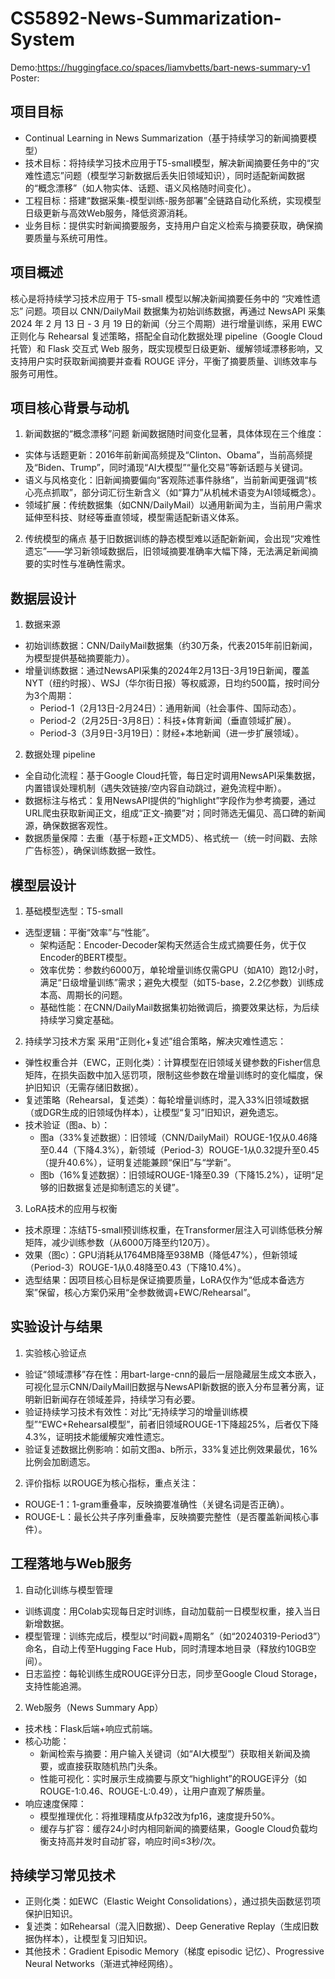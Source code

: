 # CS5892-News-Summarization-System
Demo:https://huggingface.co/spaces/liamvbetts/bart-news-summary-v1
Poster: 
## 项目目标
- Continual Learning in News Summarization（基于持续学习的新闻摘要模型）
- 技术目标：将持续学习技术应用于T5-small模型，解决新闻摘要任务中的“灾难性遗忘”问题（模型学习新数据后丢失旧领域知识），同时适配新闻数据的“概念漂移”（如人物实体、话题、语义风格随时间变化）。
- 工程目标：搭建“数据采集-模型训练-服务部署”全链路自动化系统，实现模型日级更新与高效Web服务，降低资源消耗。
- 业务目标：提供实时新闻摘要服务，支持用户自定义检索与摘要获取，确保摘要质量与系统可用性。

## 项目概述
核心是将持续学习技术应用于 T5-small 模型以解决新闻摘要任务中的 “灾难性遗忘” 问题。项目以 CNN/DailyMail 数据集为初始训练数据，再通过 NewsAPI 采集 2024 年 2 月 13 日 - 3 月 19 日的新闻（分三个周期）进行增量训练，采用 EWC 正则化与 Rehearsal 复述策略，搭配全自动化数据处理 pipeline（Google Cloud 托管）和 Flask 交互式 Web 服务，既实现模型日级更新、缓解领域漂移影响，又支持用户实时获取新闻摘要并查看 ROUGE 评分，平衡了摘要质量、训练效率与服务可用性。

## 项目核心背景与动机
1. 新闻数据的“概念漂移”问题
新闻数据随时间变化显著，具体体现在三个维度：
- 实体与话题更新：2016年前新闻高频提及“Clinton、Obama”，当前高频提及“Biden、Trump”，同时涌现“AI大模型”“量化交易”等新话题与关键词。
- 语义与风格变化：旧新闻摘要偏向“客观陈述事件脉络”，当前新闻更强调“核心亮点抓取”，部分词汇衍生新含义（如“算力”从机械术语变为AI领域概念）。
- 领域扩展：传统数据集（如CNN/DailyMail）以通用新闻为主，当前用户需求延伸至科技、财经等垂直领域，模型需适配新语义体系。
2. 传统模型的痛点
基于旧数据训练的静态模型难以适配新新闻，会出现“灾难性遗忘”——学习新领域数据后，旧领域摘要准确率大幅下降，无法满足新闻摘要的实时性与准确性需求。

## 数据层设计
1. 数据来源
- 初始训练数据：CNN/DailyMail数据集（约30万条，代表2015年前旧新闻，为模型提供基础摘要能力）。
- 增量训练数据：通过NewsAPI采集的2024年2月13日-3月19日新闻，覆盖NYT（纽约时报）、WSJ（华尔街日报）等权威源，日均约500篇，按时间分为3个周期：
  - Period-1（2月13日-2月24日）：通用新闻（社会事件、国际动态）。
  - Period-2（2月25日-3月8日）：科技+体育新闻（垂直领域扩展）。
  - Period-3（3月9日-3月19日）：财经+本地新闻（进一步扩展领域）。
2. 数据处理 pipeline
- 全自动化流程：基于Google Cloud托管，每日定时调用NewsAPI采集数据，内置错误处理机制（遇失效链接/空内容自动跳过，避免流程中断）。
- 数据标注与格式：复用NewsAPI提供的“highlight”字段作为参考摘要，通过URL爬虫获取新闻正文，组成“正文-摘要”对；同时筛选无偏见、高口碑的新闻源，确保数据客观性。
- 数据质量保障：去重（基于标题+正文MD5）、格式统一（统一时间戳、去除广告标签），确保训练数据一致性。
## 模型层设计
1. 基础模型选型：T5-small
- 选型逻辑：平衡“效率”与“性能”。
  - 架构适配：Encoder-Decoder架构天然适合生成式摘要任务，优于仅Encoder的BERT模型。
  - 效率优势：参数约6000万，单轮增量训练仅需GPU（如A10）跑12小时，满足“日级增量训练”需求；避免大模型（如T5-base，2.2亿参数）训练成本高、周期长的问题。
  - 基础性能：在CNN/DailyMail数据集初始微调后，摘要效果达标，为后续持续学习奠定基础。
2. 持续学习技术方案
采用“正则化+复述”组合策略，解决灾难性遗忘：
- 弹性权重合并（EWC，正则化类）：计算模型在旧领域关键参数的Fisher信息矩阵，在损失函数中加入惩罚项，限制这些参数在增量训练时的变化幅度，保护旧知识（无需存储旧数据）。
- 复述策略（Rehearsal，复述类）：每轮增量训练时，混入33%旧领域数据（或DGR生成的旧领域伪样本），让模型“复习”旧知识，避免遗忘。
- 技术验证（图a、b）：
  - 图a（33%复述数据）：旧领域（CNN/DailyMail）ROUGE-1仅从0.46降至0.44（下降4.3%），新领域（Period-3）ROUGE-1从0.32提升至0.45（提升40.6%），证明复述能兼顾“保旧”与“学新”。
  - 图b（16%复述数据）：旧领域ROUGE-1降至0.39（下降15.2%），证明“足够的旧数据复述是抑制遗忘的关键”。
3. LoRA技术的应用与权衡
- 技术原理：冻结T5-small预训练权重，在Transformer层注入可训练低秩分解矩阵，减少训练参数（从6000万降至约120万）。
- 效果（图c）：GPU消耗从1764MB降至938MB（降低47%），但新领域（Period-3）ROUGE-1从0.48降至0.43（下降10.4%）。
- 选型结果：因项目核心目标是保证摘要质量，LoRA仅作为“低成本备选方案”保留，核心方案仍采用“全参数微调+EWC/Rehearsal”。

## 实验设计与结果
1. 实验核心验证点
- 验证“领域漂移”存在性：用bart-large-cnn的最后一层隐藏层生成文本嵌入，可视化显示CNN/DailyMail旧数据与NewsAPI新数据的嵌入分布显著分离，证明新旧新闻存在领域差异，持续学习有必要。
- 验证持续学习技术有效性：对比“无持续学习的增量训练模型”“EWC+Rehearsal模型”，前者旧领域ROUGE-1下降超25%，后者仅下降4.3%，证明技术能缓解灾难性遗忘。
- 验证复述数据比例影响：如前文图a、b所示，33%复述比例效果最优，16%比例会加剧遗忘。
2. 评价指标
以ROUGE为核心指标，重点关注：
- ROUGE-1：1-gram重叠率，反映摘要准确性（关键名词是否正确）。
- ROUGE-L：最长公共子序列重叠率，反映摘要完整性（是否覆盖新闻核心事件）。

## 工程落地与Web服务
1. 自动化训练与模型管理
- 训练调度：用Colab实现每日定时训练，自动加载前一日模型权重，接入当日新增数据。
- 模型管理：训练完成后，模型以“时间戳+周期名”（如“20240319-Period3”）命名，自动上传至Hugging Face Hub，同时清理本地目录（释放约10GB空间）。
- 日志监控：每轮训练生成ROUGE评分日志，同步至Google Cloud Storage，支持性能追溯。
2. Web服务（News Summary App）
- 技术栈：Flask后端+响应式前端。
- 核心功能：
  - 新闻检索与摘要：用户输入关键词（如“AI大模型”）获取相关新闻及摘要，或直接获取随机热门头条。
  - 性能可视化：实时展示生成摘要与原文“highlight”的ROUGE评分（如ROUGE-1:0.46、ROUGE-L:0.49），让用户直观了解质量。
- 响应速度保障：
  - 模型推理优化：将推理精度从fp32改为fp16，速度提升50%。
  - 缓存与扩容：缓存24小时内相同新闻的摘要结果，Google Cloud负载均衡支持高并发时自动扩容，响应时间≤3秒/次。
## 持续学习常见技术
- 正则化类：如EWC（Elastic Weight Consolidations），通过损失函数惩罚项保护旧知识。
- 复述类：如Rehearsal（混入旧数据）、Deep Generative Replay（生成旧数据伪样本），让模型复习旧知识。
- 其他技术：Gradient Episodic Memory（梯度 episodic 记忆）、Progressive Neural Networks（渐进式神经网络）。
